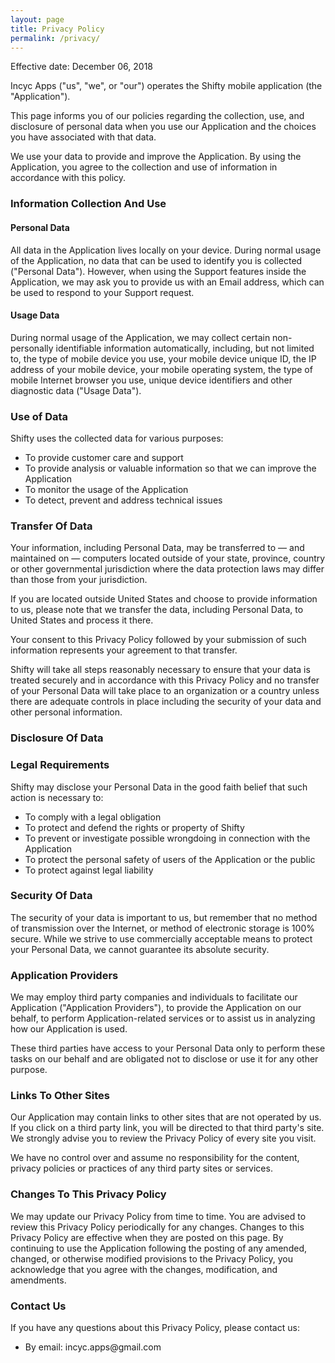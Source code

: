 ```yaml
---
layout: page
title: Privacy Policy
permalink: /privacy/
---
```


<p>Effective date: December 06, 2018</p>


<p>Incyc Apps ("us", "we", or "our") operates the Shifty mobile application (the "Application").</p>

<p>This page informs you of our policies regarding the collection, use, and disclosure of personal data when you use our Application and the choices you have associated with that data.</p>

<p>We use your data to provide and improve the Application. By using the Application, you agree to the collection and use of information in accordance with this policy.</p>


<h3>Information Collection And Use</h3>

<h4>Personal Data</h4>

<p>All data in the Application lives locally on your device. During normal usage of the Application, no data that can be used to identify you is collected ("Personal Data"). However, when using the Support features inside the Application, we may ask you to provide us with an Email address, which can be used to respond to your Support request.</p>

<h4>Usage Data</h4>

<p>During normal usage of the Application, we may collect certain non-personally identifiable information automatically, including, but not limited to, the type of mobile device you use, your mobile device unique ID, the IP address of your mobile device, your mobile operating system, the type of mobile Internet browser you use, unique device identifiers and other diagnostic data ("Usage Data").</p>


<h3>Use of Data</h3>
    
<p>Shifty uses the collected data for various purposes:</p>    
<ul>
    <li>To provide customer care and support</li>
    <li>To provide analysis or valuable information so that we can improve the Application</li>
    <li>To monitor the usage of the Application</li>
    <li>To detect, prevent and address technical issues</li>
</ul>

<h3>Transfer Of Data</h3>
<p>Your information, including Personal Data, may be transferred to — and maintained on — computers located outside of your state, province, country or other governmental jurisdiction where the data protection laws may differ than those from your jurisdiction.</p>
<p>If you are located outside United States and choose to provide information to us, please note that we transfer the data, including Personal Data, to United States and process it there.</p>
<p>Your consent to this Privacy Policy followed by your submission of such information represents your agreement to that transfer.</p>
<p>Shifty will take all steps reasonably necessary to ensure that your data is treated securely and in accordance with this Privacy Policy and no transfer of your Personal Data will take place to an organization or a country unless there are adequate controls in place including the security of your data and other personal information.</p>

<h3>Disclosure Of Data</h3>

<h3>Legal Requirements</h3>
<p>Shifty may disclose your Personal Data in the good faith belief that such action is necessary to:</p>
<ul>
    <li>To comply with a legal obligation</li>
    <li>To protect and defend the rights or property of Shifty</li>
    <li>To prevent or investigate possible wrongdoing in connection with the Application</li>
    <li>To protect the personal safety of users of the Application or the public</li>
    <li>To protect against legal liability</li>
</ul>

<h3>Security Of Data</h3>
<p>The security of your data is important to us, but remember that no method of transmission over the Internet, or method of electronic storage is 100% secure. While we strive to use commercially acceptable means to protect your Personal Data, we cannot guarantee its absolute security.</p>

<h3>Application Providers</h3>
<p>We may employ third party companies and individuals to facilitate our Application ("Application Providers"), to provide the Application on our behalf, to perform Application-related services or to assist us in analyzing how our Application is used.</p>
<p>These third parties have access to your Personal Data only to perform these tasks on our behalf and are obligated not to disclose or use it for any other purpose.</p>


<h3>Links To Other Sites</h3>
<p>Our Application may contain links to other sites that are not operated by us. If you click on a third party link, you will be directed to that third party's site. We strongly advise you to review the Privacy Policy of every site you visit.</p>
<p>We have no control over and assume no responsibility for the content, privacy policies or practices of any third party sites or services.</p>


<h3>Changes To This Privacy Policy</h3>
<p>We may update our Privacy Policy from time to time. You are advised to review this Privacy Policy periodically for any changes. Changes to this Privacy Policy are effective when they are posted on this page. By continuing to use the Application following the posting of any amended, changed, or otherwise modified provisions to the Privacy Policy, you acknowledge that you agree with the changes, modification, and amendments.</p>


<h3>Contact Us</h3>
<p>If you have any questions about this Privacy Policy, please contact us:</p>
<ul>
        <li>By email: incyc.apps@gmail.com</li>          
</ul>